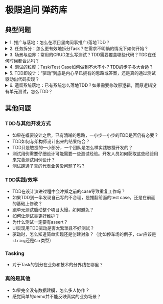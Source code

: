 # 极限追问 弹药库

## 典型问题

<details><summary>1. 推广与落地：怎么在项目里向同事推广/落地TDD？</summary>
<ul>
  <li>使用TDD会在前期耗费许多时间，当项目工期很紧时，如何协调好时间？</li>
  <li>这种方式得不到认可又怎么推进TDD工作？</li>
  <li>自己如何判断一个团队或者一个项目是否适合TDD？/ 什么样的团队适合TDD？</li>
  <li>具体怎样在实际项目中落实TDD？/ 如何去从0开始推行TDD？</li>
</ul> 
</details>

<details><summary>2. 任务拆分：怎么更有效地拆分Task？在需求不明确的情况下如何开始？</summary>
<ul>
  <li>重构到什么程度？</li>
  <li>怎么避免过度设计</li>
</ul>
</details>

<details><summary>3. 场景与边界：常用的CRUD怎么写测试？TDD需要覆盖哪些代码？TDD在任何时候都合适吗？</summary>
<ul>
  <li>TDD适合多大的项目规模？</li>
  <li>TDD的最佳实践是什么？</li>
</ul>
</details>

<details><summary>4. 测试的粒度：Task/Test Case如何做到不大不小？TDD的步子多大合适？</summary>
<ul>
  <li>怎么更好地控制测试驱动的步伐？</li>
  <li>如何把握小步快跑的尺度？</li>
  <li>步子太小的话，不是会出现时间长忘记整体的情况吗？</li>
  <li>简单需求可以驱动，复杂需求的时候驱动的代码感觉缺少连贯性？</li>
</ul>
</details>

<details><summary>5. TDD即设计：“驱动”到底是内心早已拥有的思路或答案，还是真的通过测试驱动出代码实现？</summary>
<ul>
  <li>TDD驱动开发如何区分是驱动出代码，还是设计代码？</li>
</ul>
</details>

<details><summary>6. 遗留系统落地：已有系统怎么落地TDD？如果需要修改原逻辑，而原逻辑没有单元测试，怎么TDD？</summary>
<ul>
  <li>祖传代码如何TDD新功能？</li>
  <li>当面对复杂业务的时候如何更好地实践TDD？</li>
</ul>
</details>

## 其他问题

### TDD与其他开发方式

* 如果在概要设计之后，已有清晰的思路，一小步一小步的TDD是否仍有必要？
* TDD如何与架构师设计出来的结果结合？
* TDD只是敏捷的一小部分，一个团队是怎么样实践敏捷开发的？
* 测试用例需要仔细设计可能需要一些测试经验。开发人员如何获取这些经验用来完善测试用例设计？
* 测试跑通了真的代表业务没问题了吗？

### TDD实践/效率

* TDD在设计演进过程中会冲掉之前的case导致重复工作吗？
* 如果TDD到一半发现自己写的不合理，是推翻前面的test case，还是在前面的基础上修改？
* 跑单元测试启动整个项目太慢，如何避免？
* 如何让测试类更好维护？
* 为什么测试一定要有assert？
* UI实现用TDD驱动是否太繁琐且不好测试？
* 驱动时，怎么知道简单实现还是创建对象？（比如停车场的例子，`Car`应该是`string`还是`Car`类型）

### Tasking

* 对于Task的划分在业务和技术的分界线在哪里？

### 真的是其他

* 如果完全没有数据建模，怎么多人协作？
* 感觉简单的demo并不能反映真实的业务场景？

## 
